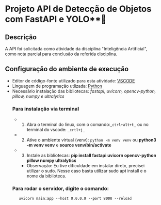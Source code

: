 # Projeto API de Detecção de Objetos com FastAPI e YOLO**🚀
## Descrição
A API foi solicitada como atividade da disciplina "Inteligência Artificial", como nota parcial para conclusão da referida disciplina.

## Configuração do ambiente de execução
* Editor de código-fonte utilizado para esta atividade: [VSCODE](https://code.visualstudio.com/Download)
* Linguagem de programação utlizada: [Python](https://www.python.org/downloads/)
* Necessãrio instalação das bibliotecas: _fastapi, uvicorn, opencv-python, pillow, numpy e ultralytics_
    ### Para instalação via terminal
     * 1. Abra o terminal do linux, com o comando:_```ctrl+alt+t_``` ou no terminal do vscode: ```_crtl+j_```
     * 2. Ative o ambiente virtual (venv):  ```python -m venv venv``` ou **python3 -m venv venv**  e   **source venv/bin/activate**
     * 3. Instale as bibliotecas: **pip install fastapi uvicorn opencv-python pillow numpy ultralytics**
        * Observação: Eu tive dificuldade em instalar direto, precisei utilizar o sudo. Nesse caso basta utilizar sudo apt install e o nome da biblioteca.
    ### Para rodar o servidor, digite o comando:
         uvicorn main:app --host 0.0.0.0 --port 8000 --reload

    
